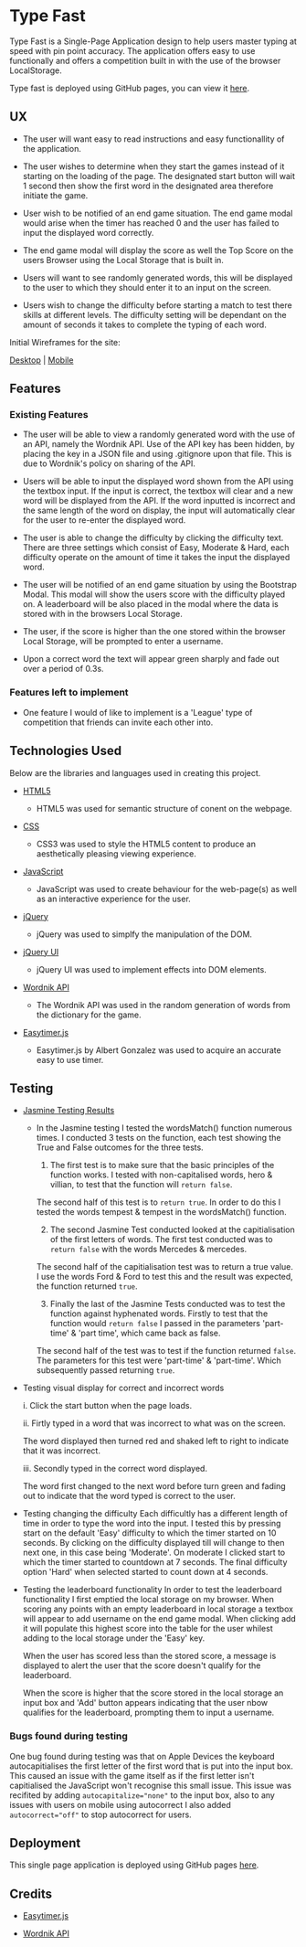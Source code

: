 # Type Fast 

Type Fast is a Single-Page Application design to help users master typing at speed with pin point accuracy. The application offers easy to use functionally and offers a competition built in with the use of the browser LocalStorage.

Type fast is deployed using GitHub pages, you can view it [here](https://msped.github.io/Type-Fast/).

## UX

- The user will want easy to read instructions and easy functionallity of the application. 

- The user wishes to determine when they start the games instead of it starting on the loading of the page. The designated start button will wait 1 second then show the first word in the designated area therefore initiate the game. 

- User wish to be notified of an end game situation. The end game modal would arise when the timer has reached 0 and the user has failed to input the displayed word correctly. 

- The end game modal will display the score as well the Top Score on the users Browser using the Local Storage that is built in. 

- Users will want to see randomly generated words, this will be displayed to the user to which they should enter it to an input on the screen.

- Users wish to change the difficulty before starting a match to test there skills at different levels. The difficulty setting will be dependant on the amount of seconds it takes to complete the typing of each word.

Initial Wireframes for the site:

[Desktop](https://github.com/msped/Type-Fast/blob/master/assets/wireframes/exports/Web%201920%20%E2%80%93%201.png)  |  [Mobile](https://github.com/msped/Type-Fast/blob/master/assets/wireframes/exports/iPhone%206-7-8%20Plus%20%E2%80%93%201.png)

## Features

### Existing Features

- The user will be able to view a randomly generated word with the use of an API, namely the Wordnik API. Use of the API key has been hidden, by placing the key in a JSON file and using .gitignore upon that file. This is due to Wordnik's policy on sharing of the API.

- Users will be able to input the displayed word shown from the API using the textbox input. If the input is correct, the textbox will clear and a new word will be displayed from the API. If the word inputted is incorrect and the same length of the word on display, the input will automatically clear for the user to re-enter the displayed word.

- The user is able to change the difficulty by clicking the difficulty text. There are three settings which consist of Easy, Moderate & Hard, each difficulty operate on the amount of time it takes the input the displayed word.

- The user will be notified of an end game situation by using the Bootstrap Modal. This modal will show the users score with the difficulty played on. A leaderboard will be also placed in the modal where the data is stored with in the browsers Local Storage.

- The user, if the score is higher than the one stored within the browser Local Storage, will be prompted to enter a username.

- Upon a correct word the text will appear green sharply and fade out over a period of 0.3s.

### Features left to implement

- One feature I would of like to implement is a 'League' type of competition that friends can invite each other into.

## Technologies Used

Below are the libraries and languages used in creating this project.

- [HTML5](https://en.wikipedia.org/wiki/HTML5)
    - HTML5 was used for semantic structure of conent on the webpage.

- [CSS](https://developer.mozilla.org/en-US/docs/Web/CSS/CSS33)
    - CSS3 was used to style the HTML5 content to produce an aesthetically pleasing viewing experience.

- [JavaScript](https://www.javascript.com/)
    - JavaScript was used to create behaviour for the web-page(s) as well as an interactive experience for the user. 

- [jQuery](https://jquery.com/)
    - jQuery was used to simplfy the manipulation of the DOM.

- [jQuery UI](https://jqueryui.com/)
    - jQuery UI was used to implement effects into DOM elements. 

- [Wordnik API](https://developer.wordnik.com/)
    - The Wordnik API was used in the random generation of words from the dictionary for the game.

- [Easytimer.js](http://albert-gonzalez.github.io/easytimer.js/)
    - Easytimer.js by Albert Gonzalez was used to acquire an accurate easy to use timer. 

## Testing

- [Jasmine Testing Results](https://msped.github.io/Type-Fast/assets/jasmine-testing/jasmine-testing.html) 
    - In the Jasmine testing I tested the wordsMatch() function numerous times. I conducted 3 tests on the function, each test showing the True and False outcomes for the three tests.
        
        1.  The first test is to make sure that the basic principles of the function works. I tested with non-capitalised words, hero & villian, to test that the function will `return false`.

        The second half of this test is to `return true`. In order to do this I tested the words tempest & tempest in the wordsMatch() function.

        2. The second Jasmine Test conducted looked at the capitialisation of the first letters of words. The first test conducted was to `return false` with the words Mercedes & mercedes.

        The second half of the capitialisation test was to return a true value. I use the words Ford & Ford to test this and the result was expected, the function returned `true`.

        3. Finally the last of the Jasmine Tests conducted was to test the function against hyphenated words. Firstly to test that the function would `return false` I passed in the parameters 'part-time' & 'part time', which came back as false.

        The second half of the test was to test if the function returned `false`. The parameters for this test were 'part-time' & 'part-time'. Which subsequently passed returning `true`.

- Testing visual display for correct and incorrect words

    i. Click the start button when the page loads.

    ii. Firtly typed in a word that was incorrect to what was on the screen.

    The word displayed then turned red and shaked left to right to indicate that it was incorrect.

    iii. Secondly typed in the correct word displayed.

    The word first changed to the next word before turn green and fading out to indicate that the word typed is correct to the user.

- Testing changing the difficulty
    Each difficultly has a different length of time in order to type the word into the input. I tested this by pressing start on the default 'Easy' difficulty to which the timer started on 10 seconds. By clicking on the difficulty displayed till will change to then next one, in this case being 'Moderate'. On moderate I clicked start to which the timer started to countdown at 7 seconds. The final difficulty option 'Hard' when selected started to count down at 4 seconds.

- Testing the leaderboard functionality
    In order to test the leaderboard functionality I first emptied the local storage on my browser. When scoring any points with an empty leaderboard in local storage a textbox will appear to add username on the end game modal. When clicking add it will populate this highest score into the table for the user whilest adding to the local storage under the 'Easy' key.

    When the user has scored less than the stored score, a message is displayed to alert the user that the score doesn't qualify for the leaderboard.

    When the score is higher that the score stored in the local storage an input box and 'Add' button appears indicating that the user nbow qualifies for the leaderboard, prompting them to input a username.

### Bugs found during testing

One bug found during testing was that on Apple Devices the keyboard autocapitialises the first letter of the first word that is put into the input box. This caused an issue with the game itself as if the first letter isn't capitialised the JavaScript won't recognise this small issue. This issue was recifited by adding `autocapitalize="none"` to the input box, also to any issues with users on mobile using autocorrect I also added `autocorrect="off"` to stop autocorrect for users.

## Deployment

This single page application is deployed using GitHub pages [here](https://msped.github.io/Type-Fast/).

## Credits

- [Easytimer.js](http://albert-gonzalez.github.io/easytimer.js/)

- [Wordnik API](https://developer.wordnik.com/)